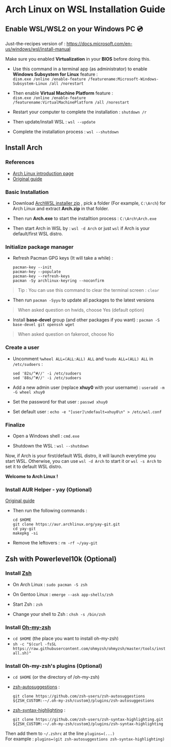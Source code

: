 # Arch Linux on WSL Installation Guide  
## Enable WSL/WSL2 on your Windows PC 💿
Just-the-recipes version of : https://docs.microsoft.com/en-us/windows/wsl/install-manual

Make sure you enabled **Virtualization** in your **BIOS** before doing this.  
- Use this command in a terminal app (as administrator) to enable **Windows Subsystem for Linux** feature :  
  ```dism.exe /online /enable-feature /featurename:Microsoft-Windows-Subsystem-Linux /all /norestart```  
  
- Then enable **Virtual Machine Platform** feature :  
  ```dism.exe /online /enable-feature /featurename:VirtualMachinePlatform /all /norestart```  
  
- Restart your computer to complete the installation : ```shutdown /r```  
  
- Then update/install WSL : ```wsl --update```  
  
- Complete the installation process : ```wsl --shutdown```    

## Install Arch
### References  
- [Arch Linux introduction page](https://wiki.archlinux.org/title/Arch_Linux)  
- [Original guide](https://gist.github.com/ld100/3376435a4bb62ca0906b0cff9de4f94b)  

### Basic Installation  
- Download [ArchWSL installer zip](https://github.com/yuk7/ArchWSL/releases/latest) , pick a folder (For example, ```C:\Arch```) for Arch Linux and extract **Arch.zip** in that folder.  
  
- Then run **Arch.exe** to start the installtion process : ```C:\Arch\Arch.exe```

- Then start Arch in WSL by : ```wsl -d Arch``` or just ```wsl``` if Arch is your default/first WSL distro.  
  
### Initialize package manager  
- Refresh Pacman GPG keys (It will take a while) :    
  ```
  pacman-key --init
  pacman-key --populate
  pacman-key --refresh-keys
  pacman -Sy archlinux-keyring --noconfirm  
  ```
> Tip : You can use this command to clear the terminal screen : ```clear```  
  
- Then run `pacman -Syyu` to update all packages to the latest versions  
> When asked question on hwids, choose Yes (default option)  

- Install **base-devel** group (and other packages if you want) : `pacman -S base-devel git openssh wget`  
> When asked question on fakeroot, choose No  

### Create a user  
- Uncomment `%wheel ALL=(ALL:ALL) ALL` and `%sudo ALL=(ALL) ALL` in `/etc/sudoers` :  
  ```  
  sed '82s/^#//' -i /etc/sudoers  
  sed '88s/^#//' -i /etc/sudoers  
  ```  
  
- Add a new admin user (replace **xhuy0** with your username) : `useradd -m -G wheel xhuy0`  
  
- Set the password for that user : `passwd xhuy0`  
  
- Set default user : `echo -e "[user]\ndefault=xhuy0\n" > /etc/wsl.conf`  

### Finalize  
- Open a Windows shell : `cmd.exe`  
  
- Shutdown the WSL : `wsl --shutdown`  
  
Now, if Arch is your first/default WSL distro, it will launch everytime you start WSL. 
Otherwise, you can use `wsl -d Arch` to start it or `wsl -s Arch` to set it to default WSL distro.

**Welcome to Arch Linux !**  

### Install AUR Helper - yay (Optional)
[Original guide](https://www.tecmint.com/install-yay-aur-helper-in-arch-linux-and-manjaro/)  
- Then run the following commands :  
  ```  
  cd $HOME  
  git clone https://aur.archlinux.org/yay-git.git  
  cd yay-git  
  makepkg -si  
  ```  
- Remove the leftovers : `rm -rf ~/yay-git`  


## Zsh with Powerlevel10k (Optional) 
### Install [Zsh](https://zsh.sourceforge.io/)   
- On Arch Linux : ```sudo pacman -S zsh```  

- On Gentoo Linux : ```emerge --ask app-shells/zsh```  

- Start Zsh : ```zsh```  

- Change your shell to Zsh : ```chsh -s /bin/zsh```  

### Install [Oh-my-zsh](https://ohmyz.sh/)  
- `cd $HOME` (the place you want to install oh-my-zsh)  
- `sh -c "$(curl -fsSL https://raw.githubusercontent.com/ohmyzsh/ohmyzsh/master/tools/install.sh)"`  

### Install Oh-my-zsh's plugins (Optional)
- `cd $HOME` (or the directory of /oh-my-zsh)
  
- [zsh-autosuggestions](https://github.com/zsh-users/zsh-autosuggestions) : 
  ```
  git clone https://github.com/zsh-users/zsh-autosuggestions ${ZSH_CUSTOM:-~/.oh-my-zsh/custom}/plugins/zsh-autosuggestions
  ```

- [zsh-syntax-highlighting](https://github.com/zsh-users/zsh-syntax-highlighting) :  
  ```
  git clone https://github.com/zsh-users/zsh-syntax-highlighting.git ${ZSH_CUSTOM:-~/.oh-my-zsh/custom}/plugins/zsh-syntax-highlighting
  ```
  
Then add them to `~/.zshrc` at the line `plugins=(...)`  
For example : `plugins=(git zsh-autosuggestions zsh-syntax-highlighting)`  
